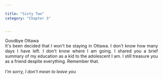 ```yaml
---

title: "Sixty Two"
category: "Chapter 3"


---
```

<style>
body {
text-align: justify}
</style>

Goodbye Ottawa 
<br>
It's been decided that I won't be staying in Ottawa. I don't know how many days I have left. I don't know where I am going. I shared you a brief summary of my education as a kid to the adolescent I am. I still treasure you as a friend despite everything. Remember that. 
<br>
<br>
*I'm sorry, I don't mean to leave you*
